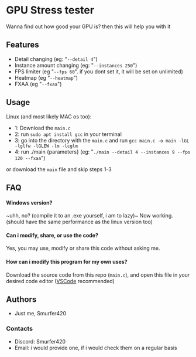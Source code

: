 # GPU Stress tester
Wanna find out how good your GPU is? then this will help you with it

## Features

- Detail changing (eg: "`--detail 4`")
- Instance amount changing (eg: "`--instances 250`")
- FPS limiter (eg "`--fps 60`". if you dont set it, it will be set on unlimited)
- Heatmap (eg "`--heatmap`")
- FXAA (eg "`--fxaa`")

## Usage
Linux (and most likely MAC os too): 
- 1: Download the `main.c`
- 2: run `sudo apt install gcc` in your terminal
- 3: go into the directory with the `main.c` and run `gcc main.c -o main -lGL -lglfw -lGLEW -lm -lcglm`
- 4: run ./main {parameters} (eg: "`./main --detail 4 --instances 9 --fps 120 --fxaa`")

or download the `main` file and skip steps 1-3

## FAQ

#### Windows version?

~uhh, no? (compile it to an .exe yourself, i am to lazy)~ Now working. (should have the same performance as the linux version too)

#### Can i modify, share, or use the code?

Yes, you may use, modify or share this code without asking me.

#### How can i modify this program for my own uses?

Download the source code from this repo (`main.c`), and open this file in your desired code editor ([VSCode](https://code.visualstudio.com/download) recommended)

## Authors

- Just me, Smurfer420

### Contacts

- Discord: Smurfer420
- Email: i would provide one, if i would check them on a regular basis
